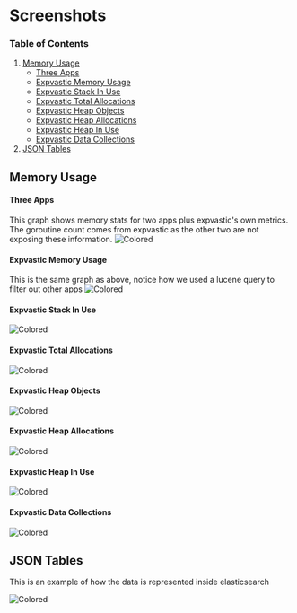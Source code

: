 # Screenshots

### Table of Contents

1. [Memory Usage](#memory-usage)
    * [Three Apps](#three-apps)
    * [Expvastic Memory Usage](#expvastic-memory-usage)
    * [Expvastic Stack In Use](#expvastic-stack-in-use)
    * [Expvastic Total Allocations](#expvastic-total-allocations)
    * [Expvastic Heap Objects](#expvastic-heap-objects)
    * [Expvastic Heap Allocations](#expvastic-heap-allocations)
    * [Expvastic Heap In Use](#expvastic-heap-in-use)
    * [Expvastic Data Collections](#expvastic-data-collections)
2. [JSON Tables](#json-tables)

## Memory Usage

#### Three Apps
This graph shows memory stats for two apps plus expvastic's own metrics. The goroutine count comes from expvastic as the other two are not exposing these information.
![Colored](http://i.imgur.com/gTPOCsD.png)

#### Expvastic Memory Usage
This is the same graph as above, notice how we used a lucene query to filter out other apps
![Colored](http://i.imgur.com/6U2hxlp.png)

#### Expvastic Stack In Use
![Colored](http://i.imgur.com/F28MWZY.png)

#### Expvastic Total Allocations
![Colored](http://i.imgur.com/Tig1k8t.png)

#### Expvastic Heap Objects
![Colored](http://i.imgur.com/s8p9br0.png)

#### Expvastic Heap Allocations
![Colored](http://i.imgur.com/U6XEqah.png)

#### Expvastic Heap In Use
![Colored](http://i.imgur.com/I1yY3kN.png)

#### Expvastic Data Collections

![Colored](http://i.imgur.com/XcjlwlB.png)

## JSON Tables

This is an example of how the data is represented inside elasticsearch

![Colored](http://i.imgur.com/waal9cu.png)


